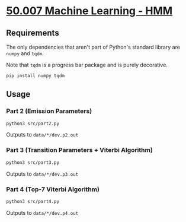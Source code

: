 # [50.007 Machine Learning - HMM](https://github.com/tasercake/ml-hmm)

## Requirements

The only dependencies that aren't part of Python's standard library are `numpy` and `tqdm`.

Note that `tqdm` is a progress bar package and is purely decorative.

```bash
pip install numpy tqdm
```

## Usage

### Part 2 (Emission Parameters)

```bash
python3 src/part2.py
```

Outputs to `data/*/dev.p2.out`

### Part 3 (Transition Parameters + Viterbi Algorithm)

```bash
python3 src/part3.py
```

Outputs to `data/*/dev.p3.out`

### Part 4 (Top-7 Viterbi Algorithm)

```bash
python3 src/part4.py
```

Outputs to `data/*/dev.p4.out`
